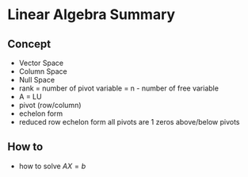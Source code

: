 Linear Algebra Summary
=======================
## Concept
+ Vector Space
+ Column Space 
+ Null Space
+ rank = number of pivot variable = n - number of free variable
+ A = LU
+ pivot (row/column)
+ echelon form
+ reduced row echelon form
    all pivots are 1
    zeros above/below pivots 
## How to
+ how to solve $AX=b$